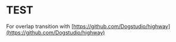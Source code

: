 # TEST 

For overlap transition with [https://github.com/Dogstudio/highway](https://github.com/Dogstudio/highway)
